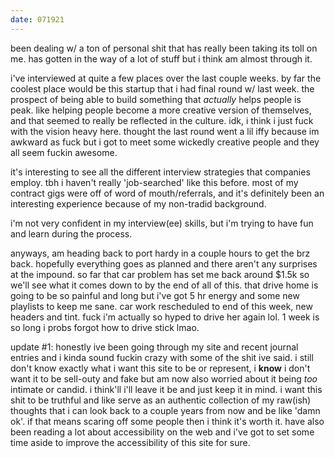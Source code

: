 ```yaml
---
date: 071921
---
```

been dealing w/ a ton of personal shit that has really been taking its toll on me. has gotten in the way of a lot of stuff but i think am almost through it.

i've interviewed at quite a few places over the last couple weeks. by far the coolest place would be this startup that i had final round w/ last week. the prospect of being able to build something that *actually* helps people is peak. like helping people become a more creative version of themselves, and that seemed to really be reflected in the culture. idk, i think i just fuck with the vision heavy here. thought the last round went a lil iffy because im awkward as fuck but i got to meet some wickedly creative people and they all seem fuckin awesome. 

it's interesting to see all the different interview strategies that companies employ. tbh i haven't really 'job-searched' like this before. most of my contract gigs were off of word of mouth/referrals, and it's definitely been an interesting experience because of my non-tradid background.

i'm not very confident in my interview(ee) skills, but i'm trying to have fun and learn during the process.

anyways, am heading back to port hardy in a couple hours to get the brz back. hopefully everything goes as planned and there aren't any surprises at the impound. so far that car problem has set me back around $1.5k so we'll see what it comes down to by the end of all of this. that drive home is going to be so painful and long but i've got 5 hr energy and some new playlists to keep me sane. car work rescheduled to end of this week, new headers and tint. fuck i'm actually so hyped to drive her again lol. 1 week is so long i probs forgot how to drive stick lmao. 

update #1: honestly ive been going through my site and recent journal entries and i kinda sound fuckin crazy with some of the shit ive said. i still don't know exactly what i want this site to be or represent, i **know** i don't want it to be sell-outy and fake but am now also worried about it being *too* intimate or candid. i think'll i'll leave it be and just keep it in mind. i want this shit to be truthful and like serve as an authentic collection of my raw(ish) thoughts that i can look back to a couple years from now and be like 'damn ok'. if that means scaring off some people then i think it's worth it. have also been reading a lot about accessibility on the web and i've got to set some time aside to improve the accessibility of this site for sure.